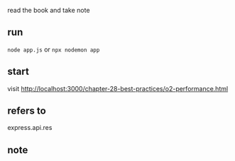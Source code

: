 read the book and take note

## run
`node app.js`
or 
`npx nodemon app`

## start
visit [http://localhost:3000/chapter-28-best-practices/o2-performance.html](http://localhost:3000/chapter-28-best-practices/o2-performance.html)


## refers to
express.api.res


## note
